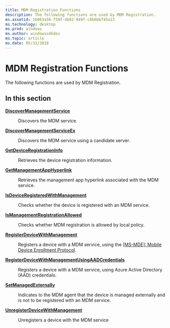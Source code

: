 ```yaml
---
title: MDM Registration Functions
description: The following functions are used by MDM Registration.
ms.assetid: 1b063a56-f59f-4b02-949f-c8b6bbf45a13
ms.technology: desktop
ms.prod: windows
ms.author: windowssdkdev
ms.topic: article
ms.date: 05/31/2018
---
```


# MDM Registration Functions

The following functions are used by MDM Registration.

## In this section

<dl> <dt>

[**DiscoverManagementService**](/windows/desktop/api/MDMRegistration/nf-mdmregistration-discovermanagementservice)
</dt> <dd>

Discovers the MDM service.

</dd> <dt>

[**DiscoverManagementServiceEx**](/windows/desktop/api/MDMRegistration/nf-mdmregistration-discovermanagementserviceex)
</dt> <dd>

Discovers the MDM service using a candidate server.

</dd> <dt>

[**GetDeviceRegistrationInfo**](/windows/desktop/api/MDMRegistration/nf-mdmregistration-getdeviceregistrationinfo)
</dt> <dd>

Retrieves the device registration information.

</dd> <dt>

[**GetManagementAppHyperlink**](/windows/desktop/api/MDMRegistration/nf-mdmregistration-getmanagementapphyperlink)
</dt> <dd>

Retrieves the management app hyperlink associated with the MDM service.

</dd> <dt>

[**IsDeviceRegisteredWithManagement**](/windows/desktop/api/MDMRegistration/nf-mdmregistration-isdeviceregisteredwithmanagement)
</dt> <dd>

Checks whether the device is registered with an MDM service.

</dd> <dt>

[**IsManagementRegistrationAllowed**](/windows/desktop/api/MDMRegistration/nf-mdmregistration-ismanagementregistrationallowed)
</dt> <dd>

Checks whether MDM registration is allowed by local policy.

</dd> <dt>

[**RegisterDeviceWithManagement**](/windows/desktop/api/MDMRegistration/nf-mdmregistration-registerdevicewithmanagement)
</dt> <dd>

Registers a device with a MDM service, using the [\[MS-MDE\]: Mobile Device Enrollment Protocol](https://msdn.microsoft.com/en-us/library/Dn409494(v=PROT.20).aspx).

</dd> <dt>

[**RegisterDeviceWithManagementUsingAADCredentials**](/windows/desktop/api/MDMRegistration/nf-mdmregistration-registerdevicewithmanagementusingaadcredentials)
</dt> <dd>

Registers a device with a MDM service, using Azure Active Directory (AAD) credentials.

</dd> <dt>

[**SetManagedExternally**](/windows/desktop/api/MDMRegistration/nf-mdmregistration-setmanagedexternally)
</dt> <dd>

Indicates to the MDM agent that the device is managed externally and is not to be registered with an MDM service.

</dd> <dt>

[**UnregisterDeviceWithManagement**](/windows/desktop/api/MDMRegistration/nf-mdmregistration-unregisterdevicewithmanagement)
</dt> <dd>

Unregisters a device with the MDM service

</dd> </dl>

 

 





